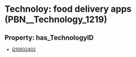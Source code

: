 # Technoloy: __food delivery apps__ (PBN__Technology_1219)

## Property: has_TechnologyID

* [Q10932402](Q10932402)

